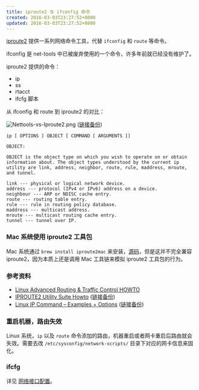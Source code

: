 ```yaml
---
title: iproute2 与 ifconfig 命令
created: 2016-03-03T23:27:52+0800
updated: 2016-03-03T23:27:52+0800
---
```



[iproute2](https://wiki.linuxfoundation.org/networking/iproute2) 提供一系列网络命令工具，代替 `ifconfig` 和 `route` 等命令。

ifconfig 是 net-tools 中已被废弃使用的一个命令，许多年前就已经没有维护了。

iproute2 提供的命令：

- ip
- ss
- rtacct
- ifcfg 脚本

从 ifconfig 和 route 到 iproute2 的对比：

![Nettools-vs-Iproute2.png](https://img.linux.net.cn/data/attachment/album/201406/04/003404uy9l1t5zayzllylm.png)
([链接备份](https://web.archive.org/web/20200905191251/https://linoxide.com/wp-content/uploads/2014/05/Linux-Nettools-vs-Iproute2.png))

```
ip [ OPTIONS ] OBJECT [ COMMAND [ ARGUMENTS ]]

OBJECT:

OBJECT is the object type on which you wish to operate on or obtain information about. The object types understood by the current ip utility are link, address, neighbor, route, rule, maddress, mroute, and tunnel.

link --- physical or logical network device.
address --- protocol (IPv4 or IPv6) address on a device.
neighbour --- ARP or NDISC cache entry.
route --- routing table entry.
rule --- rule in routing policy database.
maddress --- multicast address.
mroute --- multicast routing cache entry.
tunnel --- tunnel over IP.
```

### Mac 系统使用 iproute2 工具包

Mac 系统通过 `brew install iproute2mac` 来安装，[源码](https://github.com/brona/iproute2mac)，但是这并不完全兼容 iproute2，因为本质上还是调用 Mac 工具链来模拟 iproute2 工具包的行为。

### 参考资料

- [Linux Advanced Routing & Traffic Control HOWTO](https://lartc.org/howto/)
- [IPROUTE2 Utility Suite Howto](http://www.policyrouting.org/iproute2.doc.html) ([链接备份](https://web.archive.org/web/20220807073512/http://www.policyrouting.org/iproute2.doc.html))
- [Linux IP Command – Examples + Options](https://linuxopsys.com/topics/linux-ip-command) ([链接备份](https://web.archive.org/web/20221229145109/https://linuxopsys.com/topics/linux-ip-command))

### 重启机器，路由失效

Linux 系统，`ip` 以及 `route` 命令添加的路由，机器重启或者网卡重启后路由就会失效。需要去改 `/etc/sysconfig/network-scripts/` 目录下对应的网卡信息来固化。

### ifcfg

详见 [网络接口配置](./network-interface-configuration.md)。
